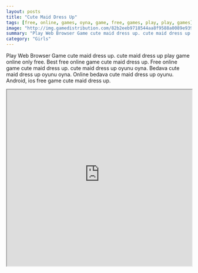```yaml
---
layout: posts
title: "Cute Maid Dress Up"
tags: [free, online, games, oyna, game, free, games, play, play, games]
image: "http://img.gamedistribution.com/82b2eeb9718544aa8f9588a0089e9399.jpg"
summary: "Play Web Browser Game cute maid dress up. cute maid dress up play game online only free. Best free online game cute maid dress up. Free online game cute maid dress up. cute maid dress up oyunu oyna. Bedava cute maid dress up oyunu oyna. Online bedava cute maid dress up oyunu. Android, ios free game cute maid dress up."
category: "Girls"
---
```


Play Web Browser Game cute maid dress up. cute maid dress up play game online only free. Best free online game cute maid dress up. Free online game cute maid dress up. cute maid dress up oyunu oyna. Bedava cute maid dress up oyunu oyna. Online bedava cute maid dress up oyunu. Android, ios free game cute maid dress up.

<iframe width="100%" height="480px;" src="http://flash.gamedistribution.com?game=82b2eeb9718544aa8f9588a0089e9399"></iframe>